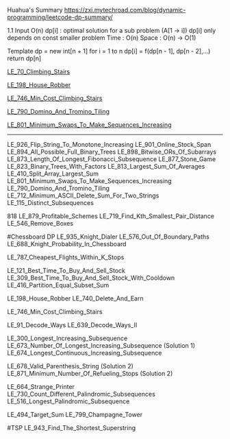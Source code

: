 Huahua's Summary
https://zxi.mytechroad.com/blog/dynamic-programming/leetcode-dp-summary/

1.1
Input O(n)
dp[i] : optimal solution for a sub problem (A[1 -> i])
dp[i] only depends on const smaller problem
Time : O(n)
Space : O(n) -> O(1)

Template
dp = new int[n + 1]
for i = 1 to n
 dp[i] = f(dp[n - 1], dp[n - 2],...)
return dp[n]

[LE_70_Climbing_Stairs](src/leetcode/LE_70_Climbing_Stairs.java)

[LE_198_House_Robber](src/leetcode/LE_198_House_Robber.java)

[LE_746_Min_Cost_Climbing_Stairs](src/leetcode/LE_198_House_Robber.java)

[LE_790_Domino_And_Tromino_Tiling](src/leetcode/LE_790_Domino_And_Tromino_Tiling.java)

[LE_801_Minimum_Swaps_To_Make_Sequences_Increasing](src/leetcode/LE_801_Minimum_Swaps_To_Make_Sequences_Increasing)

---------------------------------------------------

LE_926_Flip_String_To_Monotone_Increasing
LE_901_Online_Stock_Span
LE_894_All_Possible_Full_Binary_Trees
LE_898_Bitwise_ORs_Of_Subarrays
LE_873_Length_Of_Longest_Fibonacci_Subsequence
LE_877_Stone_Game
LE_823_Binary_Trees_With_Factors
LE_813_Largest_Sum_Of_Averages
LE_410_Split_Array_Largest_Sum
LE_801_Minimum_Swaps_To_Make_Sequences_Increasing
LE_790_Domino_And_Tromino_Tiling
LE_712_Minimum_ASCII_Delete_Sum_For_Two_Strings
LE_115_Distinct_Subsequences

818
LE_879_Profitable_Schemes
LE_719_Find_Kth_Smallest_Pair_Distance
LE_546_Remove_Boxes

#Chessboard DP
LE_935_Knight_Dialer
LE_576_Out_Of_Boundary_Paths
LE_688_Knight_Probability_In_Chessboard

LE_787_Cheapest_Flights_Within_K_Stops

LE_121_Best_Time_To_Buy_And_Sell_Stock
LE_309_Best_Time_To_Buy_And_Sell_Stock_With_Cooldown
LE_416_Partition_Equal_Subset_Sum

LE_198_House_Robber
LE_740_Delete_And_Earn

LE_746_Min_Cost_Climbing_Stairs

LE_91_Decode_Ways
LE_639_Decode_Ways_II

LE_300_Longest_Increasing_Subsequence
LE_673_Number_Of_Longest_Increasing_Subsequence (Solution 1)
LE_674_Longest_Continuous_Increasing_Subsequence

LE_678_Valid_Parenthesis_String (Solution 2)
LE_871_Minimum_Number_Of_Refueling_Stops (Solution 2)

LE_664_Strange_Printer
LE_730_Count_Different_Palindromic_Subsequences
LE_516_Longest_Palindromic_Subsequence

LE_494_Target_Sum
LE_799_Champagne_Tower

#TSP
LE_943_Find_The_Shortest_Superstring
